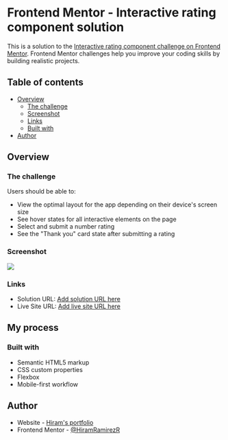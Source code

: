 # Frontend Mentor - Interactive rating component solution

This is a solution to the [Interactive rating component challenge on Frontend Mentor](https://www.frontendmentor.io/challenges/interactive-rating-component-koxpeBUmI). Frontend Mentor challenges help you improve your coding skills by building realistic projects.

## Table of contents

- [Overview](#overview)
  - [The challenge](#the-challenge)
  - [Screenshot](#screenshot)
  - [Links](#links)
  - [Built with](#built-with)
- [Author](#author)

## Overview

### The challenge

Users should be able to:

- View the optimal layout for the app depending on their device's screen size
- See hover states for all interactive elements on the page
- Select and submit a number rating
- See the "Thank you" card state after submitting a rating

### Screenshot

![](.images/screenshot.jpg)

### Links

- Solution URL: [Add solution URL here](https://www.frontendmentor.io/solutions/html-css-and-javascript-8X5edqLOQq/)
- Live Site URL: [Add live site URL here](https://hr-interactive-rating-component.netlify.app/)

## My process

### Built with

- Semantic HTML5 markup
- CSS custom properties
- Flexbox
- Mobile-first workflow

## Author

- Website - [Hiram's portfolio](hiramramirezr.github.io/profile)
- Frontend Mentor - [@HiramRamirezR](https://www.frontendmentor.io/profile/HiramRamirezR)
